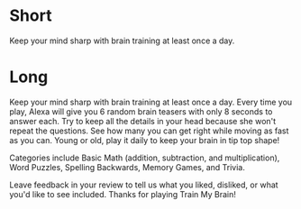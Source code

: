 # Short
Keep your mind sharp with brain training at least once a day.

# Long
Keep your mind sharp with brain training at least once a day.  Every time you play, Alexa will give you 6 random brain teasers with only 8 seconds to answer each.  Try to keep all the details in your head because she won't repeat the questions.  See how many you can get right while moving as fast as you can.  Young or old, play it daily to keep your brain in tip top shape!

Categories include Basic Math (addition, subtraction, and multiplication), Word Puzzles, Spelling Backwards, Memory Games, and Trivia.

Leave feedback in your review to tell us what you liked, disliked, or what you'd like to see included.  Thanks for playing Train My Brain!

